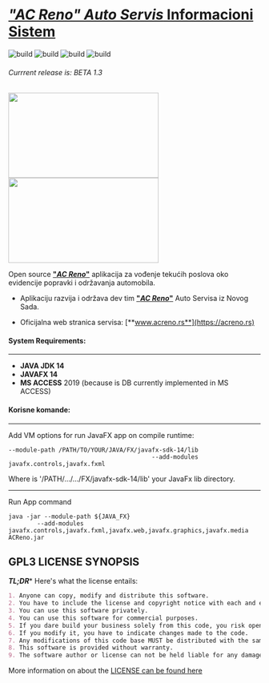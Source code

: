 # [_"AC Reno" Auto Servis_ Informacioni Sistem](https://acreno.rs)
![build](https://img.shields.io/travis/acrenoai/ACRenoApp/master?logo=GitHub&style=flat-square)
![build](http://img.shields.io/badge/version-BETA%201.3-brightgreen?style=flat-square&logo=GitHub)
![build](http://img.shields.io/badge/licence-GPL%203-brightgreen?style=flat-square&logo=GNU)
![build](http://img.shields.io/badge/code-JavaFX-blue?style=flat-square&logo=Java)

###### Currrent release is: BETA 1.3

<p align="left">
  <img width="300" height="170" src="https://www.acreno.rs/wp-content/uploads/media/acr-slpash.png">
  <img width="300" height="170" src="https://www.acreno.rs/wp-content/uploads/media/acr-home-screen.png">
</p>


Open source [**"_AC Reno_"**](https://acreno.rs) aplikacija za vođenje tekućih poslova oko evidencije 
popravki i održavanja automobila. 

* Aplikaciju razvija i održava dev tim [**"_AC Reno_"**](https://acreno.rs) Auto Servisa iz Novog Sada.

* Oficijalna web stranica servisa: [**www.acreno.rs**](https://acreno.rs) 

#### System Requirements:

---
- **JAVA JDK 14**
- **JAVAFX 14**
- **MS ACCESS** 2019 (because is DB currently implemented in MS ACCESS)

#### Korisne komande:

---
Add VM options for run JavaFX app on compile runtime:

```shell
--module-path /PATH/TO/YOUR/JAVA/FX/javafx-sdk-14/lib 
                                        --add-modules javafx.controls,javafx.fxml
```

Where is '/PATH/.../.../FX/javafx-sdk-14/lib'  your JavaFx lib directory.

---
Run App command
```shell
java -jar --module-path ${JAVA_FX} 
        --add-modules javafx.controls,javafx.fxml,javafx.web,javafx.graphics,javafx.media ACReno.jar
```

 GPL3 LICENSE SYNOPSIS
---

**_TL;DR_*** Here's what the license entails:

```markdown
1. Anyone can copy, modify and distribute this software.
2. You have to include the license and copyright notice with each and every distribution.
3. You can use this software privately.
4. You can use this software for commercial purposes.
5. If you dare build your business solely from this code, you risk open-sourcing the whole code base.
6. If you modify it, you have to indicate changes made to the code.
7. Any modifications of this code base MUST be distributed with the same license, GPLv3.
8. This software is provided without warranty.
9. The software author or license can not be held liable for any damages inflicted by the software.
```

More information on about the [LICENSE can be found here](https://github.com/acrenoai/ACRenoApp/blob/beta-1-0/LICENSE.md)
